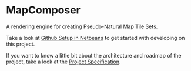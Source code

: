 MapComposer
===========

A rendering engine for creating Pseudo-Natural Map Tile Sets.

Take a look at [Github Setup in Netbeans](https://github.com/hallahan/MapComposer/blob/master/docs/github-setup.md) 
to get started with developing on this project.

If you want to know a little bit about the architecture and roadmap of the project, take a look at
the [Project Specification](https://github.com/hallahan/MapComposer/blob/master/docs/hallahan-project-specification.md).
